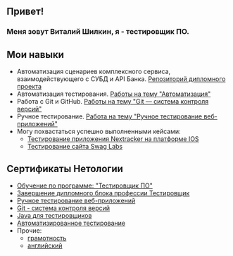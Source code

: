 ## Привет! 
### Меня зовут Виталий Шилкин, я - тестировщик ПО.

## Мои навыки
* Автоматизация сценариев комплексного сервиса, взаимодействующего с СУБД и API Банка. [Репозиторий дипломного проекта](https://github.com/Vito-jj/Diplom-QA46)
* Автоматизация тестирования. [Работы на тему "Автоматизация"](https://github.com/stars/Vito-jj/lists/homework-automation)
* Работа с Git и GitHub. [Работы на тему "Git — система контроля версий"](https://github.com/stars/Vito-jj/lists/homework-git)
* Ручное тестирование. [Работа на тему "Ручное тестирование веб-приложений"](https://docs.google.com/spreadsheets/d/1f3yvwc-gkYt0vWHcHiGAZD7bmK5mu_ucfVjjzbuKiW4/edit#gid=1109388154)
* Могу похвастаться успешно выполненными кейсами:
    + [Тестирование приложения Nextracker на платформе IOS](https://docs.google.com/document/d/18mkC9uqFhRtltZOO0J2e9xrZjymo1W8ifUkg4l3t3vQ/edit)
    + [Тестирование сайта Swag Labs](https://docs.google.com/spreadsheets/d/1MBpl-dKKCtVLDczwwdOuQx6X3_4qSNSJ88bCl5qeUh0/edit#gid=0)

## Сертификаты Нетологии
* [Обучение по программе: "Тестировщик ПО"](https://github.com/Vito-jj/Vito-jj/blob/main/certificateQA.pdf)
* [Завершение дипломного блока профессии Тестировщик](https://github.com/Vito-jj/Vito-jj/blob/main/Diploma.jpg)
* [Ручное тестирование веб-приложений](https://github.com/Vito-jj/My-portfolio/blob/main/certificate_Manual.tests.pdf)
* [Git - система контроля версий](https://github.com/Vito-jj/My-portfolio/blob/main/certificate_Git.pdf)
* [Java для тестировщиков](https://github.com/Vito-jj/My-portfolio/blob/main/certificate_Java.for.tests.pdf)
* [Автоматизированное тестирование](https://github.com/Vito-jj/My-portfolio/blob/main/certificate_Automalion.pdf)
* Прочие:
    + [грамотность](https://github.com/Vito-jj/My-portfolio/blob/main/certificate_Literacy.pdf)
    + [английский](https://github.com/Vito-jj/My-portfolio/blob/main/certificate_English.for.pogrammers.pdf)
